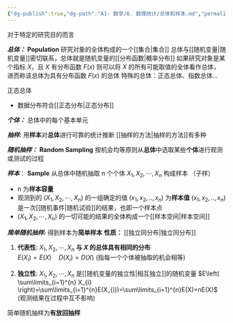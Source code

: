 ```yaml
---
{"dg-publish":true,"dg-path":"A1- 数学/6. 数理统计/总体和样本.md","permalink":"/A1- 数学/6. 数理统计/总体和样本/","dgPassFrontmatter":true,"noteIcon":"","created":"2024-05-21T15:20:28.234+08:00","updated":"2025-04-14T18:25:19.700+08:00"}
---
```


对于特定的研究目的而言

***总体：***    **Population**
研究对象的全体构成的一个[[集合\|集合]]
总体与[[随机变量\|随机变量]]密切联系，总体就是随机变量的[[分布函数\|概率分布]]
	如果研究对象是某个指标 $X$，且 $X$ 有分布函数 $F(x)$
	则可以将 $X$ 的所有可能取值的全体看作总体，
	进而称该总体为具有分布函数 $F(x)$ 的总体
特殊的总体：正态总体、指数总体...

正态总体
- 数据分布符合[[正态分布\|正态分布]]

***个体：***
总体中的每个基本单元

***抽样:***
用**样本**对**总体**进行可靠的统计推断
[[抽样的方法\|抽样的方法]]有多种

***随机抽样：***   **Random Sampling**
按机会均等原则从**总体**中选取某些**个体**进行观测或测试的过程

***样本***： **Sample**
从总体中随机抽取 n 个个体 $X_{1},X_{2},\cdots,X_{n}$ 构成样本 （子样）
- n 为**样本容量** 
- 观测到的 $(X_{1},X_{2},\cdots,X_{n})$ 的一组确定的值 $(x_{1},x_{2},..,x_{n})$ 为**样本值**
	$(x_{1},x_{2},..,x_{n})$ 是一次[[随机事件\|随机试验]]的结果，也即一个样本点
-  $(X_{1},X_{2},\cdots,X_{n})$ 的一切可能的结果的全体构成一个[[样本空间\|样本空间]]

***简单随机抽样:***
得到样本为**简单样本**
**性质：**  [[独立同分布\|独立同分布]]
1. **代表性**:
	$X_{1},X_{2},\cdots,X_{n}$ **与 $X$ 的总体具有相同的分布**   
	$E(X_{i})=E(X)\quad D(X_{i})=D(X)$
	(指每一个个体被抽取的机会相等)

2. **独立性**:
	$X_{1},X_{2},\cdots,X_{n}$ 是[[随机变量的独立性\|相互独立]]的随机变量
	$E\left( \sum\limits_{i=1}^{n}  X_{i} \right)=\sum\limits_{i=1}^{n}E(X_{i})=\sum\limits_{i=1}^{n}E(X)=nE(X)$
	(观测结果在过程中互不影响)

简单随机抽样为**有放回抽样**


